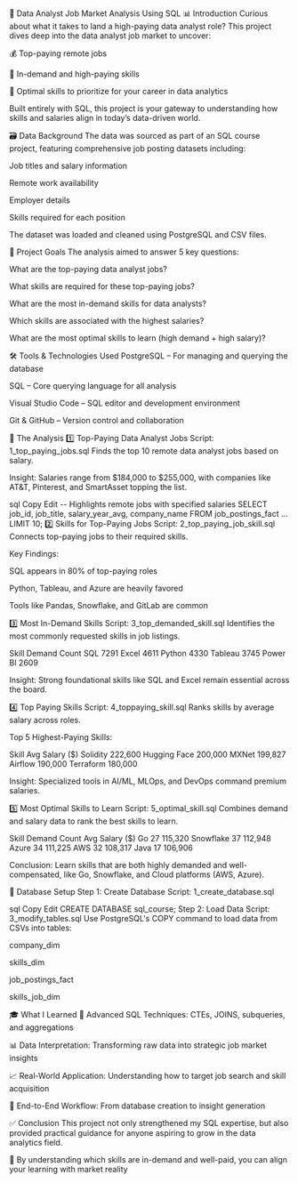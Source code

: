 💼 Data Analyst Job Market Analysis Using SQL
📊 Introduction
Curious about what it takes to land a high-paying data analyst role? This project dives deep into the data analyst job market to uncover:

💰 Top-paying remote jobs

🧠 In-demand and high-paying skills

🎯 Optimal skills to prioritize for your career in data analytics

Built entirely with SQL, this project is your gateway to understanding how skills and salaries align in today’s data-driven world.

🗃️ Data Background
The data was sourced as part of an SQL course project, featuring comprehensive job posting datasets including:

Job titles and salary information

Remote work availability

Employer details

Skills required for each position

The dataset was loaded and cleaned using PostgreSQL and CSV files.

🎯 Project Goals
The analysis aimed to answer 5 key questions:

What are the top-paying data analyst jobs?

What skills are required for these top-paying jobs?

What are the most in-demand skills for data analysts?

Which skills are associated with the highest salaries?

What are the most optimal skills to learn (high demand + high salary)?

🛠️ Tools & Technologies Used
PostgreSQL – For managing and querying the database

SQL – Core querying language for all analysis

Visual Studio Code – SQL editor and development environment

Git & GitHub – Version control and collaboration

🧪 The Analysis
1️⃣ Top-Paying Data Analyst Jobs
Script: 1_top_paying_jobs.sql
Finds the top 10 remote data analyst jobs based on salary.

Insight: Salaries range from $184,000 to $255,000, with companies like AT&T, Pinterest, and SmartAsset topping the list.

sql
Copy
Edit
-- Highlights remote jobs with specified salaries
SELECT job_id, job_title, salary_year_avg, company_name
FROM job_postings_fact
...
LIMIT 10;
2️⃣ Skills for Top-Paying Jobs
Script: 2_top_paying_job_skill.sql
Connects top-paying jobs to their required skills.

Key Findings:

SQL appears in 80% of top-paying roles

Python, Tableau, and Azure are heavily favored

Tools like Pandas, Snowflake, and GitLab are common

3️⃣ Most In-Demand Skills
Script: 3_top_demanded_skill.sql
Identifies the most commonly requested skills in job listings.

Skill	Demand Count
SQL	7291
Excel	4611
Python	4330
Tableau	3745
Power BI	2609

Insight: Strong foundational skills like SQL and Excel remain essential across the board.

4️⃣ Top Paying Skills
Script: 4_toppaying_skill.sql
Ranks skills by average salary across roles.

Top 5 Highest-Paying Skills:

Skill	Avg Salary ($)
Solidity	222,600
Hugging Face	200,000
MXNet	199,827
Airflow	190,000
Terraform	180,000

Insight: Specialized tools in AI/ML, MLOps, and DevOps command premium salaries.

5️⃣ Most Optimal Skills to Learn
Script: 5_optimal_skill.sql
Combines demand and salary data to rank the best skills to learn.

Skill	Demand Count	Avg Salary ($)
Go	27	115,320
Snowflake	37	112,948
Azure	34	111,225
AWS	32	108,317
Java	17	106,906

Conclusion: Learn skills that are both highly demanded and well-compensated, like Go, Snowflake, and Cloud platforms (AWS, Azure).

📘 Database Setup
Step 1: Create Database
Script: 1_create_database.sql

sql
Copy
Edit
CREATE DATABASE sql_course;
Step 2: Load Data
Script: 3_modify_tables.sql
Use PostgreSQL's COPY command to load data from CSVs into tables:

company_dim

skills_dim

job_postings_fact

skills_job_dim

🎓 What I Learned
🧩 Advanced SQL Techniques: CTEs, JOINS, subqueries, and aggregations

📊 Data Interpretation: Transforming raw data into strategic job market insights

📈 Real-World Application: Understanding how to target job search and skill acquisition

🚀 End-to-End Workflow: From database creation to insight generation

✅ Conclusion
This project not only strengthened my SQL expertise, but also provided practical guidance for anyone aspiring to grow in the data analytics field.

🔎 By understanding which skills are in-demand and well-paid, you can align your learning with market reality
